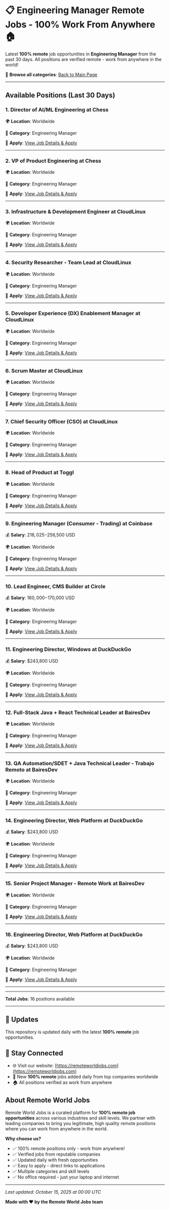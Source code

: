 # 📋 Engineering Manager Remote Jobs - 100% Work From Anywhere 🏠

Latest **100% remote** job opportunities in **Engineering Manager** from the past 30 days. All positions are verified remote - work from anywhere in the world!

🔗 **Browse all categories**: [Back to Main Page](README.md)

---

## Available Positions (Last 30 Days)

### 1. Director of AI/ML Engineering at Chess

🌍 **Location**: Worldwide

📍 **Category**: Engineering Manager

🔗 **Apply**: [View Job Details & Apply](https://remoteworldjobs.com/director-of-ai-ml-engineering-chess)

---

### 2. VP of Product Engineering at Chess

🌍 **Location**: Worldwide

📍 **Category**: Engineering Manager

🔗 **Apply**: [View Job Details & Apply](https://remoteworldjobs.com/vp-of-product-engineering-chess)

---

### 3. Infrastructure & Development Engineer at CloudLinux

🌍 **Location**: Worldwide

📍 **Category**: Engineering Manager

🔗 **Apply**: [View Job Details & Apply](https://remoteworldjobs.com/infrastructure-development-engineer-cloudlinux)

---

### 4. Security Researcher - Team Lead at CloudLinux

🌍 **Location**: Worldwide

📍 **Category**: Engineering Manager

🔗 **Apply**: [View Job Details & Apply](https://remoteworldjobs.com/security-researcher-team-lead-cloudlinux)

---

### 5. Developer Experience (DX) Enablement Manager at CloudLinux

🌍 **Location**: Worldwide

📍 **Category**: Engineering Manager

🔗 **Apply**: [View Job Details & Apply](https://remoteworldjobs.com/developer-experienceenablement-manager-cloudlinux)

---

### 6. Scrum Master at CloudLinux

🌍 **Location**: Worldwide

📍 **Category**: Engineering Manager

🔗 **Apply**: [View Job Details & Apply](https://remoteworldjobs.com/scrum-master-cloudlinux)

---

### 7. Chief Security Officer (CSO) at CloudLinux

🌍 **Location**: Worldwide

📍 **Category**: Engineering Manager

🔗 **Apply**: [View Job Details & Apply](https://remoteworldjobs.com/chief-security-officer-cloudlinux)

---

### 8. Head of Product at Toggl

🌍 **Location**: Worldwide

📍 **Category**: Engineering Manager

🔗 **Apply**: [View Job Details & Apply](https://remoteworldjobs.com/head-of-product-toggl)

---

### 9. Engineering Manager (Consumer - Trading) at Coinbase

💰 **Salary**: $218,025-$256,500 USD

🌍 **Location**: Worldwide

📍 **Category**: Engineering Manager

🔗 **Apply**: [View Job Details & Apply](https://remoteworldjobs.com/lead-engineering-manager-coinbase)

---

### 10. Lead Engineer, CMS Builder at Circle

💰 **Salary**: $160,000-$170,000 USD

🌍 **Location**: Worldwide

📍 **Category**: Engineering Manager

🔗 **Apply**: [View Job Details & Apply](https://remoteworldjobs.com/lead-engineer-cms-builder-circle)

---

### 11. Engineering Director, Windows at DuckDuckGo

💰 **Salary**: $243,800 USD

🌍 **Location**: Worldwide

📍 **Category**: Engineering Manager

🔗 **Apply**: [View Job Details & Apply](https://remoteworldjobs.com/engineering-director-windows-duckduckgo)

---

### 12. Full-Stack Java + React Technical Leader at BairesDev

🌍 **Location**: Worldwide

📍 **Category**: Engineering Manager

🔗 **Apply**: [View Job Details & Apply](https://remoteworldjobs.com/full-stack-java-react-technical-leader-remote-bairesdev)

---

### 13. QA Automation/SDET + Java Technical Leader - Trabajo Remoto at BairesDev

🌍 **Location**: Worldwide

📍 **Category**: Engineering Manager

🔗 **Apply**: [View Job Details & Apply](https://remoteworldjobs.com/qa-automation-sdet-java-technical-leader-trabajo-remoto-bairesdev)

---

### 14. Engineering Director, Web Platform at DuckDuckGo

💰 **Salary**: $243,800 USD

🌍 **Location**: Worldwide

📍 **Category**: Engineering Manager

🔗 **Apply**: [View Job Details & Apply](https://remoteworldjobs.com/engineering-director-web-platform-remote-duckduckgo)

---

### 15. Senior Project Manager - Remote Work at BairesDev

🌍 **Location**: Worldwide

📍 **Category**: Engineering Manager

🔗 **Apply**: [View Job Details & Apply](https://remoteworldjobs.com/senior-project-manager-remote-work-bairesdev)

---

### 16. Engineering Director, Web Platform at DuckDuckGo

💰 **Salary**: $243,800 USD

🌍 **Location**: Worldwide

📍 **Category**: Engineering Manager

🔗 **Apply**: [View Job Details & Apply](https://remoteworldjobs.com/engineering-director-web-platform-duckduckgo)

---


---

**Total Jobs**: 16 positions available

---

## 🔄 Updates

This repository is updated daily with the latest **100% remote** job opportunities.

## 📧 Stay Connected

- 🌐 Visit our website: [https://remoteworldjobs.com](https://remoteworldjobs.com)
- 💼 New **100% remote** jobs added daily from top companies worldwide
- 🏠 All positions verified as work from anywhere

## About Remote World Jobs

Remote World Jobs is a curated platform for **100% remote job opportunities** across various industries and skill levels. We partner with leading companies to bring you legitimate, high quality remote positions where you can work from anywhere in the world.

**Why choose us?**
- ✅ 100% remote positions only - work from anywhere!
- ✅ Verified jobs from reputable companies
- ✅ Updated daily with fresh opportunities
- ✅ Easy to apply - direct links to applications
- ✅ Multiple categories and skill levels
- ✅ No office required - just your laptop and internet

---

_Last updated: October 15, 2025 at 00:00 UTC_

**Made with ❤️ by the Remote World Jobs team**
